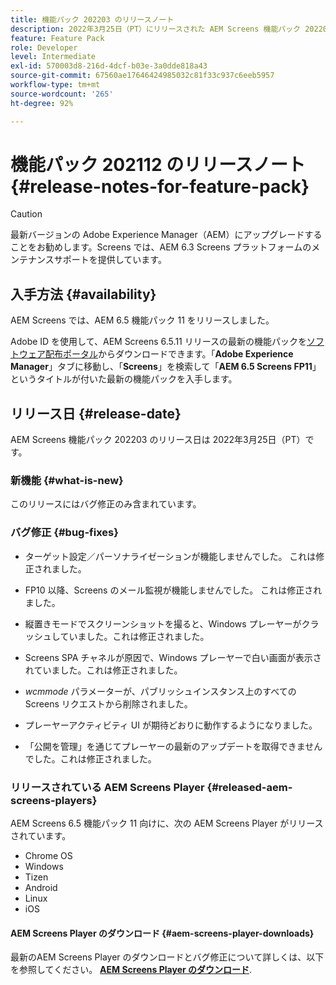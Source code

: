```yaml
---
title: 機能パック 202203 のリリースノート
description: 2022年3月25日（PT）にリリースされた AEM Screens 機能パック 202203 については、このページを参照してください。
feature: Feature Pack
role: Developer
level: Intermediate
exl-id: 570003d8-216d-4dcf-b03e-3a0dde818a43
source-git-commit: 67560ae17646424985032c81f33c937c6eeb5957
workflow-type: tm+mt
source-wordcount: '265'
ht-degree: 92%

---
```


# 機能パック 202112 のリリースノート {#release-notes-for-feature-pack}

>[!CAUTION]
>最新バージョンの Adobe Experience Manager（AEM）にアップグレードすることをお勧めします。Screens では、AEM 6.3 Screens プラットフォームのメンテナンスサポートを提供しています。

## 入手方法 {#availability}

AEM Screens では、AEM 6.5 機能パック 11 をリリースしました。

Adobe ID を使用して、AEM Screens 6.5.11 リリースの最新の機能パックを[ソフトウェア配布ポータル](https://experience.adobe.com/#/downloads/content/software-distribution/en/aem.html)からダウンロードできます。「**Adobe Experience Manager**」タブに移動し、「**Screens**」を検索して「**AEM 6.5 Screens FP11**」というタイトルが付いた最新の機能パックを入手します。

## リリース日 {#release-date}

AEM Screens 機能パック 202203 のリリース日は 2022年3月25日（PT）です。

### 新機能 {#what-is-new}

このリリースにはバグ修正のみ含まれています。

### バグ修正 {#bug-fixes}

* ターゲット設定／パーソナライゼーションが機能しませんでした。 これは修正されました。

* FP10 以降、Screens のメール監視が機能しませんでした。 これは修正されました。

* 縦置きモードでスクリーンショットを撮ると、Windows プレーヤーがクラッシュしていました。これは修正されました。

* Screens SPA チャネルが原因で、Windows プレーヤーで白い画面が表示されていました。これは修正されました。

* *wcmmode* パラメーターが、パブリッシュインスタンス上のすべての Screens リクエストから削除されました。

* プレーヤーアクティビティ UI が期待どおりに動作するようになりました。

* 「公開を管理」を通じてプレーヤーの最新のアップデートを取得できませんでした。これは修正されました。

### リリースされている AEM Screens Player {#released-aem-screens-players}

AEM Screens 6.5 機能パック 11 向けに、次の AEM Screens Player がリリースされています。

* Chrome OS
* Windows
* Tizen
* Android
* Linux
* iOS

#### AEM Screens Player のダウンロード   {#aem-screens-player-downloads}

最新のAEM Screens Player のダウンロードとバグ修正について詳しくは、以下を参照してください。 **[AEM Screens Player のダウンロード](https://download.macromedia.com/screens/index.html)**.
